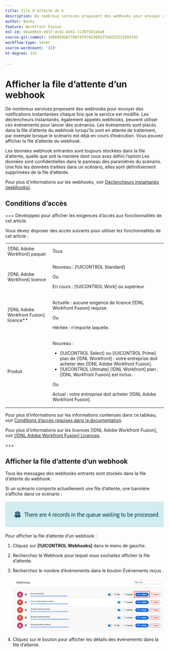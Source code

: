 ```yaml
---
title: file d'attente de k
description: De nombreux services proposent des webhooks pour envoyer des notifications instantanées chaque fois que le service est modifié. Les déclencheurs instantanés, également appelés webhooks, peuvent utiliser ces événements pour lancer des scénarios. Les événements sont placés dans la file d’attente du webhook lorsqu’ils sont en attente de traitement, par exemple lorsque le scénario est déjà en cours d’exécution. Vous pouvez afficher la file d’attente du webhook.
author: Becky
feature: Workfront Fusion
exl-id: 04aed0cb-e837-4c81-8eb1-113075d2ada8
source-git-commit: 3d06958b6f706f4f974230853fb6553232656fd3
workflow-type: tm+mt
source-wordcount: '319'
ht-degree: 32%

---
```


# Afficher la file d’attente d’un webhook

De nombreux services proposent des webhooks pour envoyer des notifications instantanées chaque fois que le service est modifié. Les déclencheurs instantanés, également appelés webhooks, peuvent utiliser ces événements pour lancer des scénarios. Les événements sont placés dans la file d’attente du webhook lorsqu’ils sont en attente de traitement, par exemple lorsque le scénario est déjà en cours d’exécution. Vous pouvez afficher la file d’attente du webhook.

Les données webhook entrantes sont toujours stockées dans la file d’attente, quelle que soit la manière dont vous avez défini l’option Les données sont confidentielles dans le panneau des paramètres du scénario. Une fois les données traitées dans un scénario, elles sont définitivement supprimées de la file d’attente.

Pour plus d’informations sur les webhooks, voir [Déclencheurs instantanés (webhooks)](/help/workfront-fusion/references/modules/webhooks-reference.md).

## Conditions d’accès

+++ Développez pour afficher les exigences d’accès aux fonctionnalités de cet article.

Vous devez disposer des accès suivants pour utiliser les fonctionnalités de cet article :

<table style="table-layout:auto">
 <col> 
 <col> 
 <tbody> 
  <tr> 
   <td role="rowheader">[!DNL Adobe Workfront] paquet</td> 
   <td> <p>Tous</p> </td> 
  </tr> 
  <tr data-mc-conditions=""> 
   <td role="rowheader">[!DNL Adobe Workfront] licence</td> 
   <td> <p>Nouveau : [!UICONTROL Standard]</p><p>Ou</p><p>En cours : [!UICONTROL Work] ou supérieur</p> </td> 
  </tr> 
  <tr> 
   <td role="rowheader">[!DNL Adobe Workfront Fusion] licence**</td> 
   <td>
   <p>Actuelle : aucune exigence de licence [!DNL Workfront Fusion] requise.</p>
   <p>Ou</p>
   <p>Héritée : n’importe laquelle. </p>
   </td> 
  </tr> 
  <tr> 
   <td role="rowheader">Produit</td> 
   <td>
   <p>Nouveau :</p> <ul><li>[!UICONTROL Select] ou [!UICONTROL Prime] plan de [!DNL Workfront] : votre entreprise doit acheter des [!DNL Adobe Workfront Fusion].</li><li>[!UICONTROL Ultimate] [!DNL Workfront] plan : [!DNL Workfront Fusion] est inclus.</li></ul>
   <p>Ou</p>
   <p>Actuel : votre entreprise doit acheter [!DNL Adobe Workfront Fusion].</p>
   </td> 
  </tr>
 </tbody> 
</table>

Pour plus d’informations sur les informations contenues dans ce tableau, voir [Conditions d’accès requises dans la documentation](/help/workfront-fusion/references/licenses-and-roles/access-level-requirements-in-documentation.md).

Pour plus d’informations sur les licences [!DNL Adobe Workfront Fusion], voir [[!DNL Adobe Workfront Fusion] Licences](/help/workfront-fusion/set-up-and-manage-workfront-fusion/licensing-operations-overview/license-automation-vs-integration.md).

+++

## Afficher la file d’attente d’un webhook

Tous les messages des webhooks entrants sont stockés dans la file d’attente du webhook.

Si un scénario comporte actuellement une file d’attente, une bannière s’affiche dans ce scénario :

![Bannière de file d’attente](assets/queue-banner.png)

Pour afficher la file d’attente d’un webhook :

1. Cliquez sur **[!UICONTROL Webhooks]** dans le menu de gauche.
1. Recherchez le Webhook pour lequel vous souhaitez afficher la file d’attente.
1. Recherchez le nombre d’événements dans le bouton Événements reçus .

   ![File d’attente Webhook](assets/webhook-queue.png)

1. Cliquez sur le bouton pour afficher les détails des événements dans la file d’attente.
